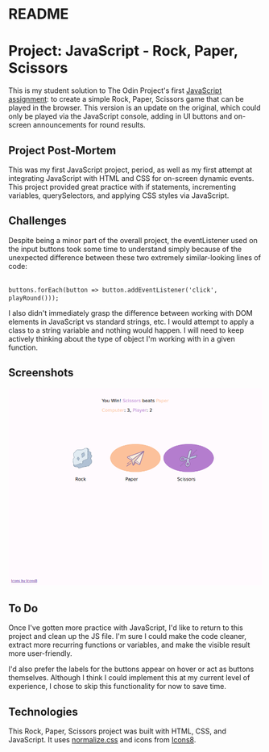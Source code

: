# README

# Project: JavaScript - Rock, Paper, Scissors #

This is my student solution to The Odin Project's first [JavaScript assignment](https://www.theodinproject.com/lessons/dom-manipulation): to create a simple Rock, Paper, Scissors game that can be played in the browser.  This version is an update on the original, which could only be played via the JavaScript console, adding in UI buttons and on-screen announcements for round results.

## Project Post-Mortem ##

This was my first JavaScript project, period, as well as my first attempt at integrating JavaScript with HTML and CSS for on-screen dynamic events.  This project provided great practice with if statements, incrementing variables, querySelectors, and applying CSS styles via JavaScript.

## Challenges ##

Despite being a minor part of the overall project, the eventListener used on the input buttons took some time to understand simply because of the unexpected difference between these two extremely similar-looking lines of code:

```buttons.forEach(button => button.addEventListener('click', playRound));

buttons.forEach(button => button.addEventListener('click', playRound()));
```

I also didn't immediately grasp the difference between working with DOM elements in JavaScript vs standard strings, etc.  I would attempt to apply a class to a string variable and nothing would happen.  I will need to keep actively thinking about the type of object I'm working with in a given function.

## Screenshots ##

![Desktop view screenshot](/screenshots/rps_screenshot.png)

## To Do ##

Once I've gotten more practice with JavaScript, I'd like to return to this project and clean up the JS file.  I'm sure I could make the code cleaner, extract more recurring functions or variables, and make the visible result more user-friendly.

I'd also prefer the labels for the buttons appear on hover or act as buttons themselves.  Although I think I could implement this at my current level of experience, I chose to skip this functionality for now to save time.

## Technologies ##

This Rock, Paper, Scissors project was built with HTML, CSS, and JavaScript.  It uses [normalize.css](https://necolas.github.io/normalize.css/) and icons from [Icons8](https://icons8.com/).